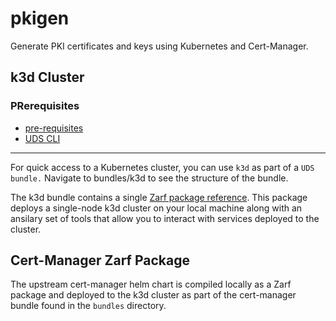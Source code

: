 # pkigen

Generate PKI certificates and keys using Kubernetes and Cert-Manager.

## k3d Cluster

### PRerequisites

- [pre-requisites](https://k3d.io/stable/#requirements)
- [UDS CLI](https://uds.defenseunicorns.com/getting-started/basic-requirements/)

---

For quick access to a Kubernetes cluster, you can use `k3d` as part of a `UDS bundle.` Navigate to bundles/k3d to see the structure of the bundle. 

The k3d bundle contains a single [Zarf package reference](https://github.com/defenseunicorns/uds-k3d). This package deploys a single-node k3d cluster on your local machine along with an ansilary set of tools that allow you to interact with services deployed to the cluster.

## Cert-Manager Zarf Package

The upstream cert-manager helm chart is compiled locally as a Zarf package and deployed to the k3d cluster as part of the cert-manager bundle found in the `bundles` directory. 

